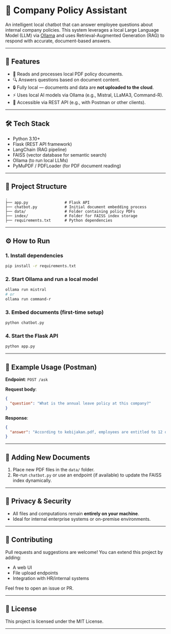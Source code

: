 # 🧠 Company Policy Assistant

An intelligent local chatbot that can answer employee questions about internal company policies. This system leverages a local Large Language Model (LLM) via [Ollama](https://ollama.com) and uses Retrieval-Augmented Generation (RAG) to respond with accurate, document-based answers.

---

## 🚀 Features

- 📄 Reads and processes local PDF policy documents.
- 🔍 Answers questions based on document content.
- 🔒 Fully local — documents and data are **not uploaded to the cloud**.
- ⚡ Uses local AI models via Ollama (e.g., Mistral, LLaMA3, Command-R).
- 🔌 Accessible via REST API (e.g., with Postman or other clients).

---

## 🛠️ Tech Stack

- Python 3.10+
- Flask (REST API framework)
- LangChain (RAG pipeline)
- FAISS (vector database for semantic search)
- Ollama (to run local LLMs)
- PyMuPDF / PDFLoader (for PDF document reading)

---

## 📁 Project Structure

```
.
├── app.py                # Flask API
├── chatbot.py            # Initial document embedding process
├── data/                 # Folder containing policy PDFs
├── index/                # Folder for FAISS index storage
├── requirements.txt      # Python dependencies
```

---

## ⚙️ How to Run

### 1. Install dependencies
```bash
pip install -r requirements.txt
```

### 2. Start Ollama and run a local model
```bash
ollama run mistral
# or
ollama run command-r
```

### 3. Embed documents (first-time setup)
```bash
python chatbot.py
```

### 4. Start the Flask API
```bash
python app.py
```

---

## 🧪 Example Usage (Postman)

**Endpoint**: `POST /ask`

**Request body**:
```json
{
  "question": "What is the annual leave policy at this company?"
}
```

**Response**:
```json
{
  "answer": "According to kebijakan.pdf, employees are entitled to 12 days of paid leave annually..."
}
```

---

## 📁 Adding New Documents

1. Place new PDF files in the `data/` folder.
2. Re-run `chatbot.py` or use an endpoint (if available) to update the FAISS index dynamically.

---

## 🔐 Privacy & Security

- All files and computations remain **entirely on your machine**.
- Ideal for internal enterprise systems or on-premise environments.

---

## 🤝 Contributing

Pull requests and suggestions are welcome! You can extend this project by adding:

- A web UI
- File upload endpoints
- Integration with HR/internal systems

Feel free to open an issue or PR.

---

## 📄 License

This project is licensed under the MIT License.

---